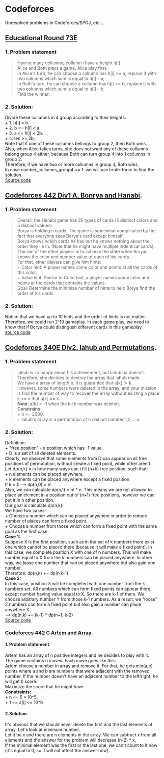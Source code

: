 # Codeforces
Unresolved problems in Codeforces/SPOJ, etc ...

## [**Educational Round 73E**](https://codeforces.com/contest/1221/problem/E)
### **1. Problem statement**    

> Having many collumns, collumn i have a height h[i].  
Alice and Both plays a game, Alice play first.  
In Alice's turn, he can choose a collumn has h[i] >= a, replace it with two columns which sum is equal to h[i] - a;  
In Both's turn, he can choose a collumn has h[i] >= b, replace it with two columns which sum is equal to h[i] - b;  
Find the winner.  

### **2. Solution:**    
Divide these collumns in 4 group according to their heights:  
	+ 1. h[i] < b.    
	+ 2. b <= h[i] < a.    
	+ 3. a <= h[i] < 2b.   
	+ 4. len >= 2b;   
Note that if one of these collumns belongs to group 2, then Both wins.  
Also, when Alice takes turns, she does not want any of these collumns belong group 4 either, because Both can turn group 4 into 1 collumns in group 2.  
Therefore, if we have two or more collumns in group 4, Both wins.  
In case number_collumns_group4 <= 1: we will use brute-force to find the solution.  
[Source code](./Edu73E.cpp)  

## [**Codeforces 442 Div1 A. Bonrya and Hanabi**](https://codeforces.com/problemset/problem/442/A).  
### **1. Problem statement**    
> Overall, the Hanabi game has 25 types of cards (5 distinct colors and 5 distinct values).  
Borya is holding n cards. The game is somewhat complicated by the fact that everyone sees Borya's card except himself.  
Borya knows which cards he has but he knows nothing about the order they lie in. (Note that he might have multiple indentical cards).  
The aim of the other players is to achieve the state when Boryas knows the color and number value of each of his cards.  
For that, other players can give him hints:  
	+ Color hint: A player names some color and points at all the cards of this color.  
	+ Value hint: Similar to Color hint, a player names some color and points at the cards that contains the values.  
Goal: Determine the minimize number of hints to help Borya find the order of his cards.  

### **2. Solution:**     
Notice that we have up to 10 hints and the order of hints is not matter. Therefore, we could run 2^10 gameplay. In each game play, we need to know that If Borya could distingush different cards in this gameplay.  
[source code](./442A.cpp)  
## [Codeforces 340E Div2. Iahub and Permutations](https://codeforces.com/problemset/problem/340/E).    
### **1. Problem statement**    
> Iahub is so happy about his achievement, but Iahubina doesn't.  
Therefore, she decides to destroy the array that Iahub made.  
We have a array of length n, it is guarantee that a[k] != k.  
However, some numbers were deleted in the array, and your mission is find the number of way to recover the array without existing a place k <= n that a[k] == k.  
**Note:** a[k] = -1 when the k-th number was deleted.  
**Constrains:**  
	+ n <= 2000.  
	+ Iahub's array is a permutation of n distinct number 1,2,....n.  

### **2. Solution:**    
Definition:  
	+ "free position" - a position which has -1 value.  
	+ D is a set of all deleted elements.  
Clearly, we observe that some elements from D can appear on all free positions of permutation, without create a fixed point, while other aren't.  
Let dp(n,k) = in how many ways can i fill (n+k) free position, such that:  
	+ n elements can be placed anywhere.  
	+ k elements can be placed anywhere except a fixed position.  
If k = 0 --> dp(n,0) = n!.  
Also, we can calculate dp(n,1) = n! * n. This means we are not allowed to place an element in a position out of (n+1) free positions, however we can put it in n other position.  
Our goal is calculate dp(n,k).  
We have two cases:  
	+ Choose a number which can be placed anywhere in order to reduce number of places can form a fixed point.  
	+ Choose a number from those which can form a fixed point with the same goal as the first case.  
__Case 1:__  
Suppose X is the first position, such as in the set of k numbers there exist one which cannot be placed there (because it will make a fixed point). In this case, we complete position X with one of n numbers. This will make number equal to X from the k numbers can be placed anywhere. In other way, we loose one number that can be placed anywhere but also gain one number.  
Therefore: dp(n,k) += dp(n,k-1)  
__Case 2:__  
In this case, position X will be completed with one number from the k numbers set. All numbers which can form fixed points can appear there, except number having value equal to X. So there are k-1 of them. We choose arbitrary number Y from those k-1 numbers. As a result, we "loose" 2 numbers can form a fixed point but also gain a number can place anywhere X.  
--> dp(n,k) += (k-1) * dp(n+1, k-2)  
[Source code](./340E.cpp)  
### [**Codeforces 442 C Artem and Array**](https://codeforces.com/problemset/problem/442/C).  
#### 1. Problem statement.  
Artem has an array of n positive integers and he decides to play with it.  
The game contains n moves. Each move goes like this:   
Artem choose a number in array and remove it. For that, he gets min(a,b) points where a and b are numbers that were adjacent with the removed number. If the number doesn't have an adjacent number to the left/right, he will get 0 score.  
Maximize the score that he might have.  
**Constraints:**  
	+ n <= 5 * 10^5.  
	+ 1 <= a[i] <= 10^6   
#### 2.Solution.  
It's obvious that we should never delete the first and the last elements of array.  Let's look at minimum number.  
Let it be x and there are n elements in the array. We can subtract x from all elements and the answer for the problem will decrease (n-2) * x.  
If the minimal element was the first or the last one, we can't count to it now (it's equal to 0, so it will not affect the answer now).  






